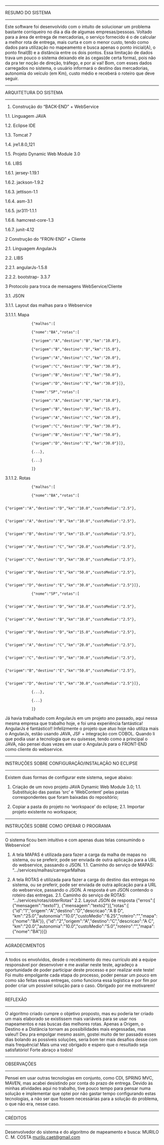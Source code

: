 ***********************
RESUMO DO SISTEMA
***********************
Este software foi desenvolvido com o intuito de solucionar um problema bastante corriqueiro no dia a dia de algumas empresas/pessoas. 
Voltado para a área de entrega de mercadorias, o serviço fornecido é o de calcular a melhor rota de entrega, mais curta e com o menor 
custo, tendo como dados para utilização no mapeamento e busca apenas o ponto inicial(A), o ponto final(B) e a distância entre os dois 
pontos. Essa limitação de dados trava um pouco o sistema deixando ele às cegas(de certa forma), pois não da pra ter noção de direção, 
tráfego, e por ai vai! Bom, com esses dados carregados no sistema, o usuário informará o destino das mercadorias, autonomia do 
veículo (em Km), custo médio e receberá o roteiro que deve seguir. 



***********************
ARQUITETURA DO SISTEMA
***********************
1.	Construção do “BACK-END” + WebService

1.1.	Linguagem JAVA

1.2.	Eclipse IDE

1.3.	Tomcat 7

1.4.	jre1.8.0_121

1.5.	Projeto Dynamic Web Module 3.0

1.6.	LIBS

1.6.1.	jersey-1.19.1

1.6.2.	jackson-1.9.2

1.6.3.	jettison-1.1

1.6.4.	asm-3.1

1.6.5.	jsr311-1.1.1

1.6.6.	hamcrest-core-1.3

1.6.7.	junit-4.12

2	Construção do “FRON-END” + Cliente

2.1.	Linguagem AngularJs

2.2.	LIBS

2.2.1.	angularJs-1.5.8

2.2.2.	bootstrap- 3.3.7


3	Protocolo para troca de mensagens WebService/Cliente

3.1.	JSON

3.1.1.	Layout das malhas para o Webservice

3.1.1.1.	Mapa

				{"malhas":[

				{"nome":"BA","rotas":[

				{"origem":"A","destino":"B","km":"10.0"},

				{"origem":"B","destino":"D","km":"15.0"}, 

				{"origem":"A","destino":"C","km":"20.0"},

				{"origem":"C","destino":"D","km":"30.0"}, 

				{"origem":"B","destino":"E","km":"50.0"}, 

				{"origem":"D","destino":"E","km":"30.0"}]},

				{"nome":"SP","rotas":[

				{"origem":"A","destino":"B","km":"10.0"},

				{"origem":"B","destino":"D","km":"15.0"}, 

				{"origem":"A","destino":"C","km":"20.0"},

				{"origem":"C","destino":"D","km":"30.0"}, 

				{"origem":"B","destino":"E","km":"50.0"}, 

				{"origem":"D","destino":"E","km":"30.0"}]},

				{...},

				{...}

				]}

3.1.1.2.	Rotas

				{"malhas":[

				{"nome":"BA","rotas":[

				{"origem":"A","destino":"D","km":"10.0","custoMedio":"2.5"},

				{"origem":"A","destino":"B","km":"10.0","custoMedio":"2.5"},

				{"origem":"B","destino":"D","km":"15.0","custoMedio":"2.5"}, 

				{"origem":"A","destino":"C","km":"20.0","custoMedio":"2.5"},

				{"origem":"C","destino":"D","km":"30.0","custoMedio":"2.5"}, 

				{"origem":"B","destino":"E","km":"50.0","custoMedio":"2.5"}, 

				{"origem":"D","destino":"E","km":"30.0","custoMedio":"2.5"}]},

				{"nome":"SP","rotas":[

				{"origem":"A","destino":"D","km":"10.0","custoMedio":"2.5"},

				{"origem":"A","destino":"B","km":"10.0","custoMedio":"2.5"},

				{"origem":"B","destino":"D","km":"15.0","custoMedio":"2.5"}, 

				{"origem":"A","destino":"C","km":"20.0","custoMedio":"2.5"},

				{"origem":"C","destino":"D","km":"30.0","custoMedio":"2.5"}, 

				{"origem":"B","destino":"E","km":"50.0","custoMedio":"2.5"}, 

				{"origem":"D","destino":"E","km":"30.0","custoMedio":"2.5"}]},

				{...},

				{...}

				]}


Já havia trabalhado com AngularJs em um projeto ano passado, aqui nessa mesma empresa que trabalho hoje, e foi uma experiência 
fantástica! AngularJs é fantástico!!  Infelizmente o projeto que atuo hoje não utiliza mais o AngularJs, estão usando 
JAVA, JSF + integração com COBOL. Quando li que podia usar a tecnologia que eu quisesse, tendo como a principal o JAVA, não pensei 
duas vezes em usar o AngularJs para o FRONT-END como cliente do webservice. 


****************************************************
INSTRUÇÕES SOBRE CONFIGURAÇÃO/INSTALAÇÃO NO ECLIPSE
****************************************************
Existem duas formas de configurar este sistema, segue abaixo:

1.	Criação de um novo projeto JAVA Dynamic Web Module 3.0;
1.1.	Substituição das pastas ‘src’ e ‘WebContent’ pelas pastas correspondentes que foram baixadas do repositório;

2.	Copiar a pasta do projeto no ‘workspace’ do eclipse;
2.1.	Importar projeto existente no workspace;



****************************************
INSTRUÇÕES SOBRE COMO OPERAR O PROGRAMA
****************************************
O sistema ficou bem intuitivo e com apenas duas telas consumindo o Webservice!
1.	A tela MAPAS é utilizada para fazer a carga da malha de mapas no sistema, ou se preferir, pode ser enviada de outra aplicação para 
    a URL do webservice, passando o JSON.
1.1.	Caminho do serviço de MAPAS: “.../services/malhas/carregarMalhas

2.	A tela ROTAS é utilizada para fazer a carga do destino das entregas no sistema, ou se preferir, pode ser enviada de outra aplicação 
    para a URL do webservice, passando o JSON. A resposta é um JSON contendo o roteiro das entregas.
2.1.	Caminho do serviço de ROTAS: “.../services/rotas/obterRotas”
2.2.	Layout JSON de resposta
				{"erros":[
				{"mensagem":"texto1"},
				{"mensagem":"texto2"}],"rotas":[
				{"id":"1","origem":"A","destino":"D","descricao":"A B D", "km":"25.0","autonomia":"10.0","custoMedio":"6.25","roteiro":"","mapa":{"nome":"BA"}},
				{"id":"2","origem":"A","destino":"C","descricao":"A C", "km":"20.0","autonomia":"10.0","custoMedio":"5.0","roteiro":"","mapa":{"nome":"BA"}}]}



***********************
AGRADECIMENTOS
***********************
A todos os envolvidos, desde o recebimento do meu currículo até a equipe responsável por desenvolver e me avaliar neste teste, agradeço 
a oportunidade de poder participar deste processo e por realizar este teste! Foi muito empolgante cada etapa do processo, poder pensar 
um pouco em como são feitas essas entregas, como funciona essa logística e por fim por poder criar um possível solução para o caso. 
Obrigado por me motivarem!



***********************
REFLEXÃO
***********************
O algoritmo criado cumpre o objetivo proposto, mas eu poderia ter criado um mais elaborado se existissem mais variáveis para se usar nos 
mapeamentos e nas buscas das melhores rotas. Apenas a Origem, o Destino e a Distância tornam as possibilidades mais engessadas, mas valeu!! 
Deu pra empolgar mesmo assim, gostei muito de ter passado esses dias bolando as possíveis soluções, seria bom ter mais desafios desse com 
mais frequência! Mais uma vez obrigado e espero que o resultado seja satisfatório! Forte abraço a todos!



***********************
OBSERVAÇÕES
***********************
Pensei em usar outras tecnologias em conjunto, como CDI, SPRING MVC, MAVEN, mas acabei desistindo por conta do prazo de entrega. Devido às 
minhas atividades aqui no trabalho, tive pouco tempo para pensar numa solução e implementar que optei por não gastar tempo configurando 
estas tecnologias, a não ser que fossem necessárias para a solução do problema, o que não era, nesse caso.



***********************
CRÉDITOS
***********************
Desenvolvedor do sistema e do algoritmo de mapeamento e busca:
MURILO C. M. COSTA
murilo.caet@gmail.com

